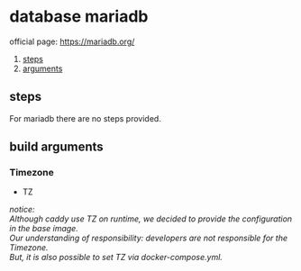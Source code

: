 # database mariadb
official page: https://mariadb.org/

1. [steps](#steps)
2. [arguments](#build-arguments)

## steps
For mariadb there are no steps provided.

## build arguments

### Timezone
- TZ

_notice:<br/>
Although caddy use TZ on runtime, we decided to provide the configuration in the base image.<br/>
Our understanding of responsibility: developers are not responsible for the Timezone.<br/>But, it is also possible to set TZ via docker-compose.yml._
